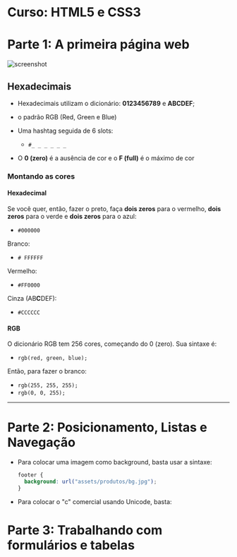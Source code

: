 # Curso: HTML5 e CSS3

# Parte 1: A primeira página web

![screenshot](https://github.com/guiemi-learning-center/Curso-HTML-CSS-Alura/blob/master/screenshot.jpg)

## Hexadecimais

* Hexadecimais utilizam o dicionário: **0123456789** e **ABCDEF**;
* o padrão RGB (Red, Green e Blue)
* Uma hashtag seguida de 6 slots:

  * `#_ _ _ _ _ _`
* O **0 (zero)** é a ausência de cor e o **F (full)** é o máximo de cor

### Montando as cores

#### Hexadecimal

Se você quer, então, fazer o preto, faça **dois zeros** para o vermelho, **dois zeros** para o verde e **dois zeros** para o azul:

* `#000000`

Branco:

* `# FFFFFF`

Vermelho:

* `#FF0000`

Cinza (AB**C**DEF):

* `#CCCCCC`

#### RGB

O dicionário RGB tem 256 cores, começando do 0 (zero). Sua sintaxe é:

* `rgb(red, green, blue);`

Então, para fazer o branco:

* `rgb(255, 255, 255);`
* `rgb(0, 0, 255);`

***

# Parte 2: Posicionamento, Listas e Navegação

* Para colocar uma imagem como background, basta usar a sintaxe:

  ```css
  footer {
    background: url("assets/produtos/bg.jpg");
  }
  ```

* Para colocar o "c" comercial usando Unicode, basta:

# Parte 3: Trabalhando com formulários e tabelas
